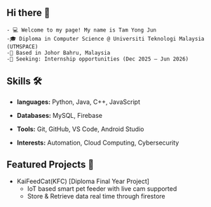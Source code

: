 ## Hi there 👋
    - 💻 Welcome to my page! My name is Tam Yong Jun
    -🎓 Diploma in Computer Science @ Universiti Teknologi Malaysia (UTMSPACE)
    -📍 Based in Johor Bahru, Malaysia
    -🚀 Seeking: Internship opportunities (Dec 2025 – Jun 2026)

## Skills 🛠️
+ **languages:** Python, Java, C++, JavaScript

+ **Databases:** MySQL, Firebase

+ **Tools:** Git, GitHub, VS Code, Android Studio

+ **Interests:** Automation, Cloud Computing, Cybersecurity

## Featured Projects 📁
* KaiFeedCat(KFC) [Diploma Final Year Project]
    - IoT based smart pet feeder with live cam supported
    - Store & Retrieve data real time through firestore
    
<!--
**LamaTopaz/LamaTopaz** is a ✨ _special_ ✨ repository because its `README.md` (this file) appears on your GitHub profile.

Here are some ideas to get you started:

- 🔭 I’m currently working on ...
- 🌱 I’m currently learning ...
- 👯 I’m looking to collaborate on ...
- 🤔 I’m looking for help with ...
- 💬 Ask me about ...
- 📫 How to reach me: ...
- 😄 Pronouns: ...
- ⚡ Fun fact: ...
-->
